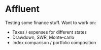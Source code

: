 # Affluent

Testing some finance stuff. Want to work on:

- Taxes / expenses for different states
- Drawdown, SWR, Monte-carlo
- Index comparison / portfolio composition
